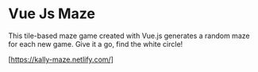 # Vue Js Maze
 This tile-based maze game created with Vue.js
 generates a random maze for each new game. 
 Give it a go, find the white circle!
 
 [https://kally-maze.netlify.com/]
